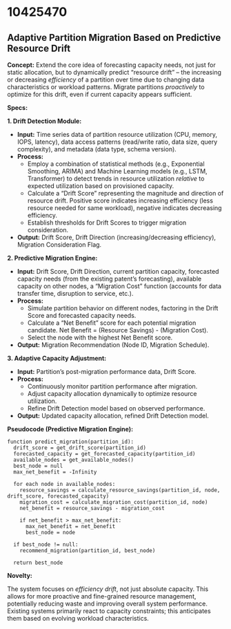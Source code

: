 # 10425470

## Adaptive Partition Migration Based on Predictive Resource Drift

**Concept:** Extend the core idea of forecasting capacity needs, not just for static allocation, but to dynamically predict “resource drift” – the increasing or decreasing *efficiency* of a partition over time due to changing data characteristics or workload patterns. Migrate partitions *proactively* to optimize for this drift, even if current capacity appears sufficient.

**Specs:**

**1. Drift Detection Module:**

*   **Input:** Time series data of partition resource utilization (CPU, memory, IOPS, latency), data access patterns (read/write ratio, data size, query complexity), and metadata (data type, schema version).
*   **Process:**
    *   Employ a combination of statistical methods (e.g., Exponential Smoothing, ARIMA) and Machine Learning models (e.g., LSTM, Transformer) to detect trends in resource utilization *relative* to expected utilization based on provisioned capacity.
    *   Calculate a “Drift Score” representing the magnitude and direction of resource drift. Positive score indicates increasing efficiency (less resource needed for same workload), negative indicates decreasing efficiency.
    *   Establish thresholds for Drift Scores to trigger migration consideration.
*   **Output:** Drift Score, Drift Direction (increasing/decreasing efficiency), Migration Consideration Flag.

**2. Predictive Migration Engine:**

*   **Input:** Drift Score, Drift Direction, current partition capacity, forecasted capacity needs (from the existing patent’s forecasting), available capacity on other nodes, a “Migration Cost” function (accounts for data transfer time, disruption to service, etc.).
*   **Process:**
    *   Simulate partition behavior on different nodes, factoring in the Drift Score and forecasted capacity needs.
    *   Calculate a “Net Benefit” score for each potential migration candidate. Net Benefit = (Resource Savings) - (Migration Cost).
    *   Select the node with the highest Net Benefit score.
*   **Output:** Migration Recommendation (Node ID, Migration Schedule).

**3. Adaptive Capacity Adjustment:**

*   **Input:** Partition’s post-migration performance data, Drift Score.
*   **Process:**
    *   Continuously monitor partition performance after migration.
    *   Adjust capacity allocation dynamically to optimize resource utilization.
    *   Refine Drift Detection model based on observed performance.
*   **Output:** Updated capacity allocation, refined Drift Detection model.

**Pseudocode (Predictive Migration Engine):**

```
function predict_migration(partition_id):
  drift_score = get_drift_score(partition_id)
  forecasted_capacity = get_forecasted_capacity(partition_id)
  available_nodes = get_available_nodes()
  best_node = null
  max_net_benefit = -Infinity

  for each node in available_nodes:
    resource_savings = calculate_resource_savings(partition_id, node, drift_score, forecasted_capacity)
    migration_cost = calculate_migration_cost(partition_id, node)
    net_benefit = resource_savings - migration_cost

    if net_benefit > max_net_benefit:
      max_net_benefit = net_benefit
      best_node = node

  if best_node != null:
    recommend_migration(partition_id, best_node)

  return best_node
```

**Novelty:**

The system focuses on *efficiency drift*, not just absolute capacity. This allows for more proactive and fine-grained resource management, potentially reducing waste and improving overall system performance. Existing systems primarily react to capacity constraints; this anticipates them based on evolving workload characteristics.
